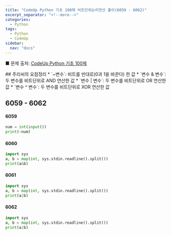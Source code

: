 ```yaml
---
title: "CodeUp Python 기초 100제 비트단위논리연산 풀이(6059 - 6062)"
excerpt_separator: "<!--more-->"
categories:
  - Python
tags:
  - Python
  - CodeUp
sidebar:
  nav: "docs"
---
```


■ 문제 출처: [CodeUp Python 기초 100제](https://codeup.kr/problemsetsol.php?psid=33)

<div class="notice--info" markdown="1">
## 주리씨의 요점정리
* `~변수`: 비트를 반대로(0과 1을 바꾼다) 한 값
* `변수 & 변수`: 두 변수를 비트단위로 AND 연산한 값
* `변수 | 변수`: 두 변수를 비트단위로 OR 연산한 값
* `변수 ^ 변수`: 두 변수를 비트단위로 XOR 연산한 값
</div>

## 6059 - 6062

#### 6059
```python
num = int(input())
print(~num)
```

#### 6060
```python
import sys
a, b = map(int, sys.stdin.readline().split())
print(a&b)
```

#### 6061
```python
import sys
a, b = map(int, sys.stdin.readline().split())
print(a|b)
```

#### 6062
```python
import sys
a, b = map(int, sys.stdin.readline().split())
print(a|b)
```